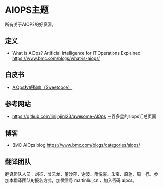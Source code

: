 # AIOPS主题


所有关于AIOPS的好资源。

## 定义

* What is AIOps? Artificial Intelligence for IT Operations Explained https://www.bmc.com/blogs/what-is-aiops/

## 白皮书

* [AiOps权威指南（Sweetcode）](wp/the-definitive-guide-to-aiops-by-ca.md)


## 参考网站

* https://github.com/linjinjin123/awesome-AIOps 三百多星的aiops汇总页面

## 博客

* BMC AIOps blog https://www.bmc.com/blogs/categories/aiops/




## 翻译团队

翻译团队人员：刘征、曾云龙、董沙莎、谢波、隋悦豪、朱宝、原驰、周一行。参加本翻译团队的报名方式，加微信号 martinliu_cn ，加入密码 aipos。

